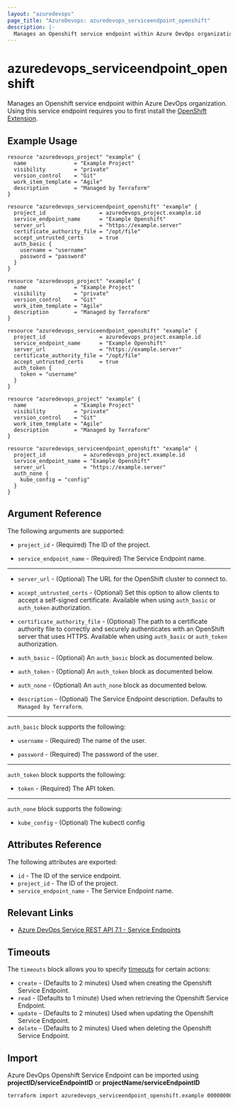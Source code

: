 ```yaml
---
layout: "azuredevops"
page_title: "AzureDevops: azuredevops_serviceendpoint_openshift"
description: |-
  Manages an Openshift service endpoint within Azure DevOps organization.
---
```


# azuredevops_serviceendpoint_openshift

Manages an Openshift service endpoint within Azure DevOps organization. Using this service endpoint requires you to first install the [OpenShift Extension](https://marketplace.visualstudio.com/items?itemName=redhat.openshift-vsts).

## Example Usage

```hcl
resource "azuredevops_project" "example" {
  name               = "Example Project"
  visibility         = "private"
  version_control    = "Git"
  work_item_template = "Agile"
  description        = "Managed by Terraform"
}

resource "azuredevops_serviceendpoint_openshift" "example" {
  project_id                 = azuredevops_project.example.id
  service_endpoint_name      = "Example Openshift"
  server_url                 = "https://example.server"
  certificate_authority_file = "/opt/file"
  accept_untrusted_certs     = true
  auth_basic {
    username = "username"
    password = "password"
  }
}
```

```hcl
resource "azuredevops_project" "example" {
  name               = "Example Project"
  visibility         = "private"
  version_control    = "Git"
  work_item_template = "Agile"
  description        = "Managed by Terraform"
}

resource "azuredevops_serviceendpoint_openshift" "example" {
  project_id                 = azuredevops_project.example.id
  service_endpoint_name      = "Example Openshift"
  server_url                 = "https://example.server"
  certificate_authority_file = "/opt/file"
  accept_untrusted_certs     = true
  auth_token {
    token = "username"
  }
}
```
```hcl
resource "azuredevops_project" "example" {
  name               = "Example Project"
  visibility         = "private"
  version_control    = "Git"
  work_item_template = "Agile"
  description        = "Managed by Terraform"
}

resource "azuredevops_serviceendpoint_openshift" "example" {
  project_id            = azuredevops_project.example.id
  service_endpoint_name = "Example Openshift"
  server_url            = "https://example.server"
  auth_none {
    kube_config = "config"
  }
}
```

## Argument Reference

The following arguments are supported:

* `project_id` - (Required) The ID of the project.

* `service_endpoint_name` - (Required) The Service Endpoint name.

---

* `server_url` - (Optional) The URL for the OpenShift cluster to connect to.

* `accept_untrusted_certs` - (Optional) Set this option to allow clients to accept a self-signed certificate. Available when using `auth_basic` or `auth_token` authorization.

* `certificate_authority_file` - (Optional) The path to a certificate authority file to correctly and securely authenticates with an OpenShift server that uses HTTPS. Available when using `auth_basic` or `auth_token` authorization.

* `auth_basic` - (Optional) An `auth_basic` block as documented below.

* `auth_token` - (Optional) An `auth_token` block as documented below.

* `auth_none` - (Optional) An `auth_none` block as documented below.

* `description` - (Optional) The Service Endpoint description. Defaults to `Managed by Terraform`.

---

`auth_basic` block supports the following:

* `username` - (Required) The name of the user.

* `password` - (Required) The password of the user.

---

`auth_token` block supports the following:

* `token` - (Required) The API token.

---

`auth_none` block supports the following:

* `kube_config` - (Optional) The kubectl config


## Attributes Reference

The following attributes are exported:

* `id` - The ID of the service endpoint.
* `project_id` - The ID of the project.
* `service_endpoint_name` - The Service Endpoint name.

## Relevant Links

- [Azure DevOps Service REST API 7.1 - Service Endpoints](https://docs.microsoft.com/en-us/rest/api/azure/devops/serviceendpoint/endpoints?view=azure-devops-rest-7.1)

## Timeouts

The `timeouts` block allows you to specify [timeouts](https://developer.hashicorp.com/terraform/language/resources/syntax#operation-timeouts) for certain actions:

* `create` - (Defaults to 2 minutes) Used when creating the Openshift Service Endpoint.
* `read` - (Defaults to 1 minute) Used when retrieving the Openshift Service Endpoint.
* `update` - (Defaults to 2 minutes) Used when updating the Openshift Service Endpoint.
* `delete` - (Defaults to 2 minutes) Used when deleting the Openshift Service Endpoint.

## Import

Azure DevOps Openshift Service Endpoint can be imported using **projectID/serviceEndpointID** or **projectName/serviceEndpointID**

```sh
terraform import azuredevops_serviceendpoint_openshift.example 00000000-0000-0000-0000-000000000000/00000000-0000-0000-0000-000000000000
```
